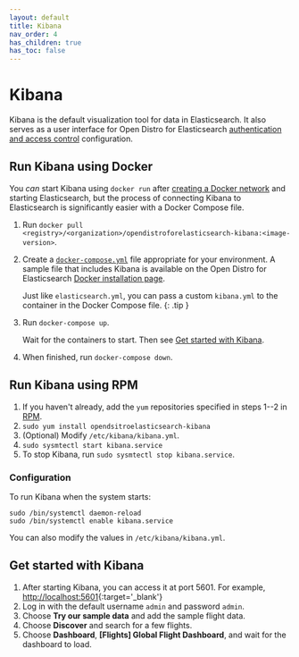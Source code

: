 ```yaml
---
layout: default
title: Kibana
nav_order: 4
has_children: true
has_toc: false
---
```


# Kibana

Kibana is the default visualization tool for data in Elasticsearch. It also serves as a user interface for Open Distro for Elasticsearch [authentication and access control](/docs/security/) configuration.


## Run Kibana using Docker

You *can* start Kibana using `docker run` after [creating a Docker network](https://docs.docker.com/engine/reference/commandline/network_create/) and starting Elasticsearch, but the process of connecting Kibana to Elasticsearch is significantly easier with a Docker Compose file.

1. Run `docker pull <registry>/<organization>/opendistroforelasticsearch-kibana:<image-version>`.

1. Create a [`docker-compose.yml`](https://docs.docker.com/compose/compose-file/) file appropriate for your environment. A sample file that includes Kibana is available on the Open Distro for Elasticsearch [Docker installation page](../install/docker/#sample-docker-compose-file).

   Just like `elasticsearch.yml`, you can pass a custom `kibana.yml` to the container in the Docker Compose file.
   {: .tip }

1. Run `docker-compose up`.

   Wait for the containers to start. Then see [Get started with Kibana](#get-started-with-kibana).

1. When finished, run `docker-compose down`.


## Run Kibana using RPM

1. If you haven't already, add the `yum` repositories specified in steps 1--2 in [RPM](../install/rpm).
1. `sudo yum install opendsitroelasticsearch-kibana`
1. (Optional) Modify `/etc/kibana/kibana.yml`.
1. `sudo sysmtectl start kibana.service`
1. To stop Kibana, run `sudo sysmtectl stop kibana.service`.


### Configuration

To run Kibana when the system starts:

```
sudo /bin/systemctl daemon-reload
sudo /bin/systemctl enable kibana.service
```

You can also modify the values in `/etc/kibana/kibana.yml`.


## Get started with Kibana

1. After starting Kibana, you can access it at port 5601. For example, [http://localhost:5601](http://localhost:5601){:target='\_blank'}
1. Log in with the default username `admin` and password `admin`.
1. Choose **Try our sample data** and add the sample flight data.
1. Choose **Discover** and search for a few flights.
1. Choose **Dashboard**, **[Flights] Global Flight Dashboard**, and wait for the dashboard to load.
